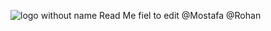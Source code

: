 ![logo without name](https://github.com/user-attachments/assets/d7f7abe0-cc24-466b-bdca-466e899ead01)
Read Me fiel to edit @Mostafa @Rohan
